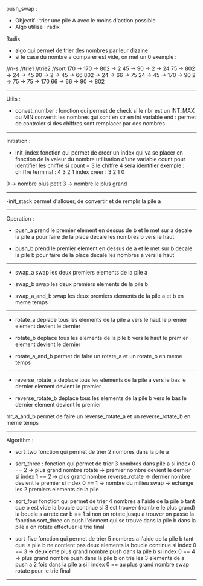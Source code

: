 push_swap :
- Objectif : trier une pile A avec le moins d'action possible
- Algo utilise : radix

Radix
- algo qui permet de trier des nombres par leur dizaine
- si le case du nombre a comparer est vide, on met un 0
exemple :


//n-s			//trie1			//trie2			//sort
170		->		170		->		802		->		  2
 45		->		 90		->		  2		->		 24
 75		->		802		->		 24		->		 45
 90		->		  2		->		 45		->		 66
802		->		 24		->		 66		->		 75
 24		->		 45		->		170		->		 90
  2		->		 75		->		 75		->		170
 66		->		 66		->		 90		-> 		802


-------------------------------------------------------------------------------------------------------------

Utils :

- convet_number :
fonction qui permet de check si le nbr est un INT_MAX ou MIN
convertit les nombres qui sont en str en int
variable end : permet de controler si des chiffres sont remplacer par des nombres

-------------------------------------------------------------------------------------------------------------

Initiation :

- init_index
fonction qui permet de creer un index qui va se placer en fonction de la valeur du nombre
utilisation d'une variable count pour identifier les chiffre
si count = 3
le chiffre 4 sera identifier
exemple :
chiffre terminal : 4 3 2 1
index creer		 : 3 2 1 0

0 -> nombre plus petit
3 -> nombre le plus grand

-----------

-init_stack
permet d'allouer, de convertir et de remplir la pile a

-------------------------------------------------------------------------------------------------------------

Operation :

- push_a
prend le premier element en dessus de b et le met sur a
decale la pile a pour faire de la place
decale les nombres b vers le haut

- push_b
prend le premier element en dessus de a et le met sur b
decale la pile b pour faire de la place
decale les nombres a vers le haut

-----------

- swap_a
swap les deux premiers elements de la pile a

- swap_b
swap les deux premiers elements de la pile b

- swap_a_and_b
swap les deux premiers elements de la pile a et b en meme temps

-----------

- rotate_a
deplace tous les elements de la pile a vers le haut
le premier element devient le dernier

- rotate_b
deplace tous les elements de la pile b vers le haut
le premier element devient le dernier

- rotate_a_and_b
permet de faire un rotate_a et un rotate_b en meme temps

-----------

- reverse_rotate_a
deplace tous les elements de la pile a vers le bas
le dernier element devient le premier

- reverse_rotate_b
deplace tous les elements de la pile b vers le bas
le dernier element devient le premier

rrr_a_and_b
permet de faire un reverse_rotate_a et un reverse_rotate_b en meme temps

-------------------------------------------------------------------------------------------------------------

Algorithm :

- sort_two
fonction qui permet de trier 2 nombres dans la pile a

- sort_three :
fonction qui permet de trier 3 nombres dans pile a
si index 0 == 2		-> plus grand nombre
rotate -> premier nombre devient le dernier
si index 1 == 2		-> plus grand nombre
reverse_rotate -> dernier nombre devient le premier
si index 0 == 1		-> nombre du milieu
swap -> echange les 2 premiers elements de la pile

- sort_four
fonction qui permet de trier 4 nombres a l'aide de la pile b
tant que b est vide la boucle continue
si 3 est trouver (nombre le plus grand) la boucle s arrete car b == 1
si non on rotate jusqu a trouver
on passe la fonction sort_three
on push l'element qui se trouve dans la pile b dans la pile a
on rotate effectuer le trie final

- sort_five
fonction qui permet de trier 5 nombres a l'aide de la pile b
tant que la pile b ne contient pas deux elements la boucle continue
si index 0 == 3		-> deuxieme plus grand nombre
push dans la pile b
si index 0 == 4		-> plus grand nombre
push dans la pile b
on trie les 3 elements de a
push a 2 fois dans la pile a
si l index 0 == au plus grand nombre
swap
rotate pour le trie final

-------------------------------------------------------------------------------------------------------------